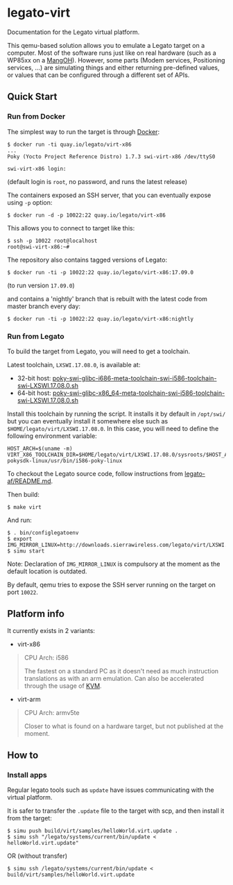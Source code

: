 # legato-virt
Documentation for the Legato virtual platform.

This qemu-based solution allows you to emulate a Legato target on a computer.
Most of the software runs just like on real hardware (such as a WP85xx on a [MangOH](http://mangoh.io/)).
However, some parts (Modem services, Positioning services, ...) are simulating things and either returning pre-defined values,
or values that can be configured through a different set of APIs.

## Quick Start

### Run from Docker

The simplest way to run the target is through [Docker](https://www.docker.com/):
```
$ docker run -ti quay.io/legato/virt-x86
...
Poky (Yocto Project Reference Distro) 1.7.3 swi-virt-x86 /dev/ttyS0

swi-virt-x86 login:
```
(default login is `root`, no password, and runs the latest release)

The containers exposed an SSH server, that you can eventually expose using `-p` option:
```
$ docker run -d -p 10022:22 quay.io/legato/virt-x86
```
This allows you to connect to target like this:
```
$ ssh -p 10022 root@localhost
root@swi-virt-x86:~#
```

The repository also contains tagged versions of Legato:
```
$ docker run -ti -p 10022:22 quay.io/legato/virt-x86:17.09.0
```
(to run version `17.09.0`)

and contains a 'nightly' branch that is rebuilt with the latest code from master branch every day:
```
$ docker run -ti -p 10022:22 quay.io/legato/virt-x86:nightly
```

### Run from Legato

To build the target from Legato, you will need to get a toolchain.

Latest toolchain, `LXSWI.17.08.0`, is available at:
- 32-bit host: [poky-swi-glibc-i686-meta-toolchain-swi-i586-toolchain-swi-LXSWI.17.08.0.sh](http://downloads.sierrawireless.com/legato/virt/LXSWI.17.08.0/x86/sdk/poky-swi-glibc-i686-meta-toolchain-swi-i586-toolchain-swi-LXSWI.17.08.0.sh)
- 64-bit host: [poky-swi-glibc-x86_64-meta-toolchain-swi-i586-toolchain-swi-LXSWI.17.08.0.sh](http://downloads.sierrawireless.com/legato/virt/LXSWI.17.08.0/x86/sdk/poky-swi-glibc-x86_64-meta-toolchain-swi-i586-toolchain-swi-LXSWI.17.08.0.sh)

Install this toolchain by running the script.
It installs it by default in `/opt/swi/` but you can eventually install it somewhere else such as `$HOME/legato/virt/LXSWI.17.08.0`.
In this case, you will need to define the following environment variable:
```
HOST_ARCH=$(uname -m)
VIRT_X86_TOOLCHAIN_DIR=$HOME/legato/virt/LXSWI.17.08.0/sysroots/$HOST_ARCH-pokysdk-linux/usr/bin/i586-poky-linux
```

To checkout the Legato source code, follow instructions from [legato-af/README.md](https://github.com/legatoproject/legato-af#clone-from-github).

Then build:
```
$ make virt
```

And run:
```
$ . bin/configlegatoenv
$ export IMG_MIRROR_LINUX=http://downloads.sierrawireless.com/legato/virt/LXSWI.17.08.0/x86/images
$ simu start
```

Note: Declaration of `IMG_MIRROR_LINUX` is compulsory at the moment as the default location is outdated.

By default, qemu tries to expose the SSH server running on the target on port `10022`.

## Platform info

It currently exists in 2 variants:
- virt-x86
> CPU Arch: i586
>
> The fastest on a standard PC as it doesn't need as much instruction translations as with an arm emulation.
> Can also be accelerated through the usage of [KVM](https://wiki.qemu.org/Features/KVM).
- virt-arm
> CPU Arch: armv5te
>
> Closer to what is found on a hardware target, but not published at the moment.

## How to

### Install apps

Regular legato tools such as `update` have issues communicating with the virtual platform.

It is safer to transfer the `.update` file to the target with scp, and then install it from the target:
```
$ simu push build/virt/samples/helloWorld.virt.update .
$ simu ssh "/legato/systems/current/bin/update < helloWorld.virt.update"
```
OR (without transfer)
```
$ simu ssh /legato/systems/current/bin/update < build/virt/samples/helloWorld.virt.update
```
